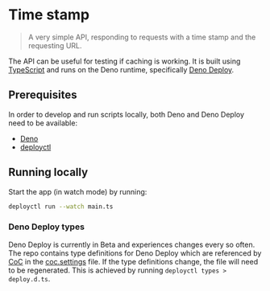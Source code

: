 # Time stamp

> A very simple API, responding to requests with a time stamp and the requesting
> URL.

The API can be useful for testing if caching is working. It is built using
[TypeScript](https://www.typescriptlang.org/) and runs on the Deno runtime,
specifically [Deno Deploy](https://deno.com/deploy).

## Prerequisites

In order to develop and run scripts locally, both Deno and Deno Deploy need to
be available:

- [Deno](https://deno.land/manual/getting_started/installation)
- [deployctl](https://deno.com/deploy/docs/running-scripts-locally)

## Running locally

Start the app (in watch mode) by running:

```sh
deployctl run --watch main.ts
```

### Deno Deploy types

Deno Deploy is currently in Beta and experiences changes every so often. The
repo contains type definitions for Deno Deploy which are referenced by
[CoC](https://github.com/neoclide/coc.nvim) in the
[coc.settings](./.vim/coc-settings.json) file. If the type definitions change,
the file will need to be regenerated. This is achieved by running
`deployctl types > deploy.d.ts`.
